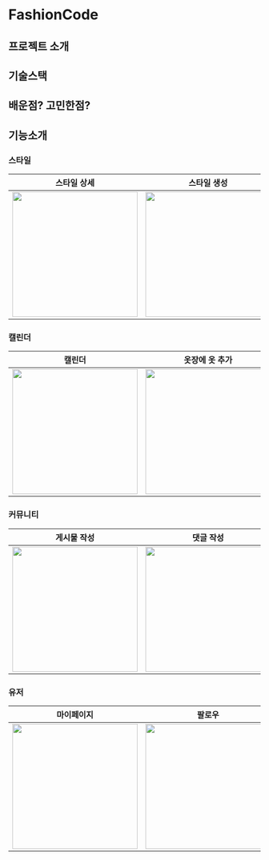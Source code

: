 # FashionCode

## 프로젝트 소개



## 기술스택




## 배운점? 고민한점?




## 기능소개


### 스타일
<div align="center">

| 스타일 상세 | 스타일 생성 |
| :---------------: | :---------------: |
| <img src="https://github.com/ANSHyeon/fashionCode/assets/127817240/5483af12-702d-4d90-a0dc-149d26cd111e" align="center" width="250px"/> | <img src="https://github.com/ANSHyeon/fashionCode/assets/127817240/c8a74bc5-51c8-47ab-ad0b-6d4f28913b82" align="center" width="250px"/> |

</div>


### 캘린더
<div align="center">

| 캘린더 | 옷장에 옷 추가 |
| :---------------: | :---------------: |
| <img src="https://github.com/ANSHyeon/fashionCode/assets/127817240/8aef4743-3b05-4eb6-b67f-7b04ddbb60e5" align="center" width="250px"/> | <img src="https://github.com/ANSHyeon/fashionCode/assets/127817240/510171fd-e1a4-4c45-8200-5be3039d3d8e" align="center" width="250px"/> |

</div>


### 커뮤니티
<div align="center">

| 게시물 작성 | 댓글 작성 | 대댓글 작성 |
| :---------------: | :---------------: | :---------------: |
| <img src="https://github.com/ANSHyeon/fashionCode/assets/127817240/e720cdd5-12f7-4f30-8420-c55931dfd616" align="center" width="250px"/> | <img src="https://github.com/ANSHyeon/fashionCode/assets/127817240/5418cfbe-e10a-4340-8b90-d59717f40f50" align="center" width="250px"/> | <img src="https://github.com/ANSHyeon/fashionCode/assets/127817240/1c9a4089-e98e-4faa-88fa-9aa58369c9f7" align="center" width="250px"/> |

</div>


### 유저
<div align="center">

| 마이페이지 | 팔로우 | 프로필 수정 |
| :---------------: | :---------------: | :---------------: |
| <img src="https://github.com/ANSHyeon/fashionCode/assets/127817240/1ce7a39a-4b25-4566-8a44-5cfeae3a2100" align="center" width="250px"/> | <img src="https://github.com/ANSHyeon/fashionCode/assets/127817240/e3858bb1-2dc7-4c48-b9d5-63ca6f5f0962" align="center" width="250px"/> | <img src="https://github.com/ANSHyeon/fashionCode/assets/127817240/26e32e3a-8be7-43d1-996d-29968d75869b" align="center" width="250px"/> |

</div>
